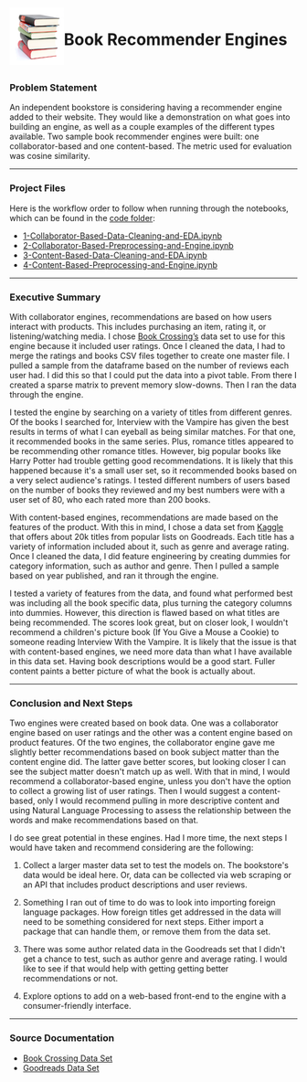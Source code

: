 <img align="left" src="./assets/bookstack.png">

# Book Recommender Engines<br><br>

### Problem Statement 

An independent bookstore is considering having a recommender engine added to their website. They would like a demonstration on what goes into building an engine, as well as a couple examples of the different types available. Two sample book recommender engines were built: one collaborator-based and one content-based. The metric used for evaluation was cosine similarity. 

---

### Project Files

Here is the workflow order to follow when running through the notebooks, which can be found in the [code folder](./code):

- [1-Collaborator-Based-Data-Cleaning-and-EDA.ipynb](./code/1-Collaborator-Based-Data-Cleaning-and-EDA.ipynb)
- [2-Collaborator-Based-Preprocessing-and-Engine.ipynb](./code/2-Collaborator-Based-Preprocessing-and-Engine.ipynb)
- [3-Content-Based-Data-Cleaning-and-EDA.ipynb](./code/3-Content-Based-Data-Cleaning-and-EDA.ipynb)
- [4-Content-Based-Preprocessing-and-Engine.ipynb](./code/4-Content-Based-Preprocessing-and-Engine.ipynb)
  
---

### Executive Summary

With collaborator engines, recommendations are based on how users interact with products. This includes purchasing an item, rating it, or listening/watching media. I chose [Book Crossing’s](http://www2.informatik.uni-freiburg.de/~cziegler/BX/) data set to use for this engine because it included user ratings. Once I cleaned the data, I had to merge the ratings and books CSV files together to create one master file. I pulled a sample from the dataframe based on the number of reviews each user had. I did this so that I could put the data into a pivot table. From there I created a sparse matrix to prevent memory slow-downs. Then I ran the data through the engine. 

I tested the engine by searching on a variety of titles from different genres. Of the books I searched for, Interview with the Vampire has given the best results in terms of what I can eyeball as being similar matches. For that one, it recommended books in the same series. Plus, romance titles appeared to be recommending other romance titles. However, big popular books like Harry Potter had trouble getting good recommendations. It is likely that this happened because it's a small user set, so it recommended books based on a very select audience's ratings. I tested different numbers of users based on the number of books they reviewed and my best numbers were with a user set of 80, who each rated more than 200 books.

With content-based engines, recommendations are made based on the features of the product. With this in mind, I chose a data set from [Kaggle](https://www.kaggle.com/brosen255/goodreads-books) that offers about 20k titles from popular lists on Goodreads. Each title has a variety of information included about it, such as genre and average rating. Once I cleaned the data, I did feature engineering by creating dummies for category information, such as author and genre. Then I pulled a sample based on year published, and ran it through the engine.

I tested a variety of features from the data, and found what performed best was including all the book specific data, plus turning the category columns into dummies. However, this direction is flawed based on what titles are being recommended. The scores look great, but on closer look, I wouldn't recommend a children's picture book (If You Give a Mouse a Cookie) to someone reading Interview With the Vampire. It is likely that the issue is that with content-based engines, we need more data than what I have available in this data set. Having book descriptions would be a good start. Fuller content paints a better picture of what the book is actually about.

---

### Conclusion and Next Steps

Two engines were created based on book data. One was a collaborator engine based on user ratings and the other was a content engine based on product features. Of the two engines, the collaborator engine gave me slightly better recommendations based on book subject matter than the content engine did. The latter gave better scores, but looking closer I can see the subject matter doesn't match up as well. With that in mind, I would recommend a collaborator-based engine, unless you don't have the option to collect a growing list of user ratings. Then I would suggest a content-based, only I would recommend pulling in more descriptive content and using Natural Language Processing to assess the relationship between the words and make recommendations based on that.

I do see great potential in these engines. Had I more time, the next steps I would have taken and recommend considering are the following:

1. Collect a larger master data set to test the models on. The bookstore's data would be ideal here. Or, data can be collected via web scraping or an API that includes product descriptions and user reviews.

2. Something I ran out of time to do was to look into importing foreign language packages. How foreign titles get addressed in the data will need to be something considered for next steps. Either import a package that can handle them, or remove them from the data set. 

3. There was some author related data in the Goodreads set that I didn't get a chance to test, such as author genre and average rating. I would like to see if that would help with getting getting better recommendations or not.

4. Explore options to add on a web-based front-end to the engine with a consumer-friendly interface.

---

### Source Documentation

- [Book Crossing Data Set](http://www2.informatik.uni-freiburg.de/~cziegler/BX/) 
- [Goodreads Data Set](https://www.kaggle.com/brosen255/goodreads-books)
